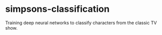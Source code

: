 # simpsons-classification
Training deep neural networks to classify characters from the classic TV show.

